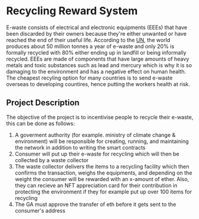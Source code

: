 # Recycling Reward System

E-waste consists of electrical and electronic equipments (EEEs) that have been discarded by their owners because they're either unwanted or have reached the end of their useful life. According to the [UN](https://www.unep.org/news-and-stories/press-release/un-report-time-seize-opportunity-tackle-challenge-e-waste), the world produces about 50 million tonnes a year of e-waste and only 20% is formally recycled with 80% either ending up in landfill or being informally recycled. EEEs are made of components that have large amounts of heavy metals and toxic substances such as lead and mercury which is why it is so damaging to the environment and has a negative effect on human health. The cheapest recyling option for many countries is to send e-waste overseas to developing countires, hence putting the workers health at risk.

## Project Description

The objective of the project is to incentivise people to recycle their e-waste, this can be done as follows:

1. A goverment authority (for example. ministry of climate change & environment) will be responsible for creating, running, and maintaining the network in addition to writing the smart contracts
2. Consumer will put up their e-waste for recycling which will then be collected by a waste collector
3. The waste collector delivers the items to a recycling facility which then confirms the transaction, weighs the equipments, and depending on the weight the consumer will be rewarded with an x-amount of ether. Also, they can recieve an NFT appreciation card for their contribution in protecting the environment if they for example put up over 100 items for recycling
4. The GA must approve the transfer of eth before it gets sent to the consumer's address
